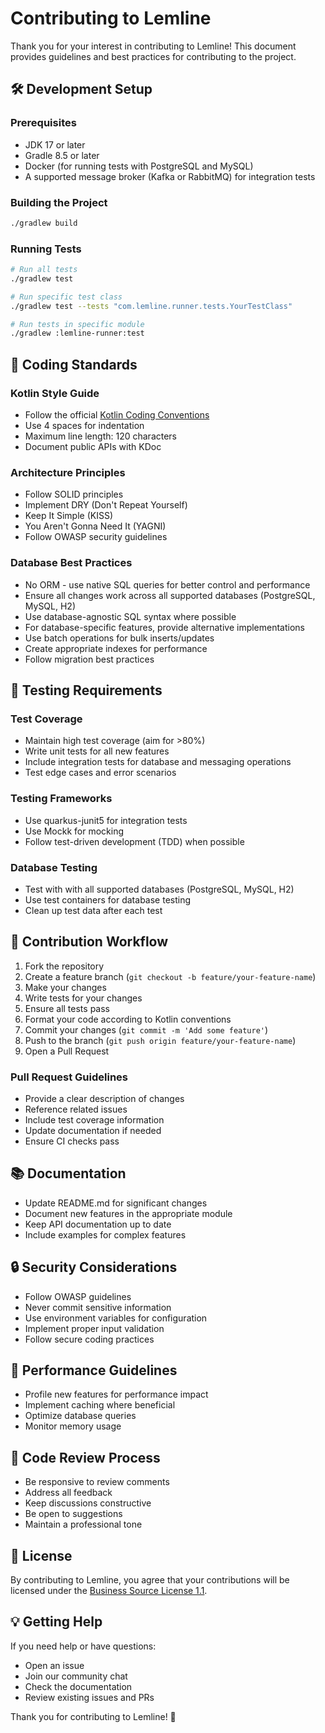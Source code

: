 # Contributing to Lemline

Thank you for your interest in contributing to Lemline! This document provides guidelines and best practices for contributing to the project.

## 🛠 Development Setup

### Prerequisites

- JDK 17 or later
- Gradle 8.5 or later
- Docker (for running tests with PostgreSQL and MySQL)
- A supported message broker (Kafka or RabbitMQ) for integration tests

### Building the Project

```bash
./gradlew build
```

### Running Tests

```bash
# Run all tests
./gradlew test

# Run specific test class
./gradlew test --tests "com.lemline.runner.tests.YourTestClass"

# Run tests in specific module
./gradlew :lemline-runner:test 
```

## 📝 Coding Standards

### Kotlin Style Guide

- Follow the official [Kotlin Coding Conventions](https://kotlinlang.org/docs/coding-conventions.html)
- Use 4 spaces for indentation
- Maximum line length: 120 characters
- Document public APIs with KDoc

### Architecture Principles

- Follow SOLID principles
- Implement DRY (Don't Repeat Yourself)
- Keep It Simple (KISS)
- You Aren't Gonna Need It (YAGNI)
- Follow OWASP security guidelines

### Database Best Practices

- No ORM - use native SQL queries for better control and performance
- Ensure all changes work across all supported databases (PostgreSQL, MySQL, H2)
- Use database-agnostic SQL syntax where possible
- For database-specific features, provide alternative implementations
- Use batch operations for bulk inserts/updates
- Create appropriate indexes for performance
- Follow migration best practices

## 🧪 Testing Requirements

### Test Coverage

- Maintain high test coverage (aim for >80%)
- Write unit tests for all new features
- Include integration tests for database and messaging operations
- Test edge cases and error scenarios

### Testing Frameworks

- Use quarkus-junit5 for integration tests
- Use Mockk for mocking
- Follow test-driven development (TDD) when possible

### Database Testing

- Test with with all supported  databases (PostgreSQL, MySQL, H2)
- Use test containers for database testing
- Clean up test data after each test

## 🔄 Contribution Workflow

1. Fork the repository
2. Create a feature branch (`git checkout -b feature/your-feature-name`)
3. Make your changes
4. Write tests for your changes
5. Ensure all tests pass
6. Format your code according to Kotlin conventions
7. Commit your changes (`git commit -m 'Add some feature'`)
8. Push to the branch (`git push origin feature/your-feature-name`)
9. Open a Pull Request

### Pull Request Guidelines

- Provide a clear description of changes
- Reference related issues
- Include test coverage information
- Update documentation if needed
- Ensure CI checks pass

## 📚 Documentation

- Update README.md for significant changes
- Document new features in the appropriate module
- Keep API documentation up to date
- Include examples for complex features

## 🔒 Security Considerations

- Follow OWASP guidelines
- Never commit sensitive information
- Use environment variables for configuration
- Implement proper input validation
- Follow secure coding practices

## 🚀 Performance Guidelines

- Profile new features for performance impact
- Implement caching where beneficial
- Optimize database queries
- Monitor memory usage

## 🤝 Code Review Process

- Be responsive to review comments
- Address all feedback
- Keep discussions constructive
- Be open to suggestions
- Maintain a professional tone

## 📜 License

By contributing to Lemline, you agree that your contributions will be licensed under the [Business Source License 1.1](LICENSE.md).

## 💡 Getting Help

If you need help or have questions:
- Open an issue
- Join our community chat
- Check the documentation
- Review existing issues and PRs

Thank you for contributing to Lemline! 🎉 